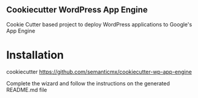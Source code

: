 ## Cookiecutter WordPress App Engine

Cookie Cutter based project to deploy WordPress applications to Google's App Engine

# Installation

cookiecutter https://github.com/semanticmx/cookiecutter-wp-app-engine

Complete the wizard and follow the instructions on the generated README.md file
